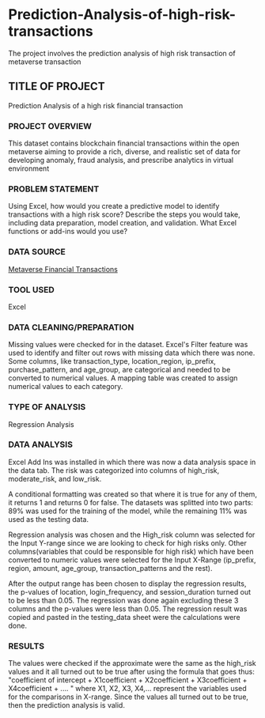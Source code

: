 # Prediction-Analysis-of-high-risk-transactions
The project involves the prediction analysis of high risk transaction of metaverse transaction
## TITLE OF PROJECT
Prediction Analysis of a high risk financial transaction

### PROJECT OVERVIEW
This dataset contains blockchain financial transactions within the open metaverse aiming to provide a rich, diverse, and realistic set of data for developing anomaly, fraud analysis, and prescribe analytics in virtual environment 

### PROBLEM STATEMENT
Using Excel, how would you create a predictive model to identify transactions with a high risk score? Describe the steps you would take, including data preparation, model creation, and validation. What Excel functions or add-ins would you use?

### DATA SOURCE
[Metaverse Financial Transactions](https://t.co/MnIgCKQv0O)

### TOOL USED
Excel

### DATA CLEANING/PREPARATION
Missing values were checked for in the dataset. Excel's Filter feature was used to identify and filter out rows with missing data which there was none. Some columns, like transaction_type, location_region, ip_prefix, purchase_pattern, and age_group, are categorical and needed to be converted to numerical values. A mapping table was created to assign numerical values to each category.


### TYPE OF ANALYSIS
Regression Analysis

### DATA ANALYSIS
Excel Add Ins was installed in which there was now a data analysis space in the data tab. The risk was categorized into columns of high_risk, moderate_risk, and low_risk.

A conditional formatting was created so that where it is true for any of them, it returns 1 and returns 0 for false. The datasets was splitted into two parts: 89% was used for the training of the model, while the remaining 11% was used as the testing data. 

Regression analysis was chosen and the High_risk column was selected for the Input Y-range since we are looking to check for high risks only. Other columns(variables that could be responsible for high risk) which have been converted to numeric values were selected for the Input X-Range (ip_prefix, region, amount, age_group, transaction_patterns and the rest). 

After the output range has been chosen to display the regression results, the p-values of location, login_frequency, and session_duration turned out to be less than 0.05. The regression was done again excluding these 3 columns and the p-values were less than 0.05. The regression result was copied and pasted in the testing_data sheet were the calculations were done. 

### RESULTS
The values were checked if the approximate were the same as the high_risk values and it all turned out to be true after using the formula that goes thus: "coefficient of intercept + X1coefficient + X2coefficient + X3coefficient + X4coefficient + .... " where X1, X2, X3, X4,... represent the variables used for the comparisons in X-range. Since the values all turned out to be true, then the prediction analysis is valid.
